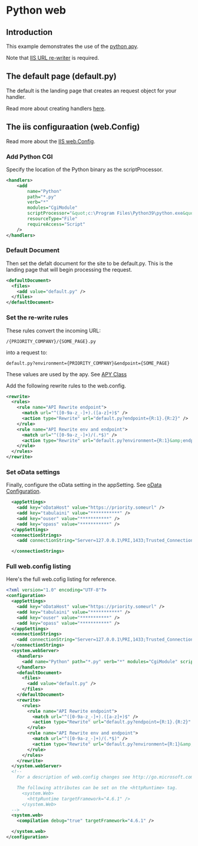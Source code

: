 # Python web

## Introduction

This example demonstrates the use of the [python apy](../../../main/docs/apy.md "python apy").

Note that [IIS URL re-writer](https://www.iis.net/downloads/microsoft/url-rewrite "IIS URL re-writer") is required.

## The default page (default.py)

The default is the landing page that creates an request object for your handler.

Read more about creating handlers [here](../../../main/docs/apy.md "python apy").

## The iis configuraation (web.Config)

Read more about the [IIS web.Config](http://go.microsoft.com/fwlink/?LinkId=235367 "IIS web.Config").

### Add Python CGI
Specify the location of the Python binary as the scriptProcessor.
```xml
<handlers>
    <add 
	  	name="Python" 
		path="*.py" 
		verb="*" 
		modules="CgiModule" 
		scriptProcessor="&quot;c:\Program Files\Python39\python.exe&quot; %s %s" 
		resourceType="File" 
		requireAccess="Script" 
	/>
</handlers>
```

### Default Document
Then set the defalt document for the site to be default.py. This is the landing page that will begin processing the request.
```xml
<defaultDocument>
  <files>
    <add value="default.py" />
  </files>      
</defaultDocument>
```

### Set the re-write rules
These rules convert the incoming URL:
```
/{PRIORITY_COMPANY}/{SOME_PAGE}.py
```
into a request to:
```
default.py?environment={PRIORITY_COMPANY}&endpoint={SOME_PAGE}
```

These values are used by the apy. See [APY Class](apy.md "APY Class")

Add the following rewrite rules to the web.config.
```xml
<rewrite>
  <rules>    
    <rule name="API Rewrite endpoint">
      <match url="^([0-9a-z_-]+).([a-z]+)$" />
      <action type="Rewrite" url="default.py?endpoint={R:1}.{R:2}" />
    </rule>   
    <rule name="API Rewrite env and endpoint">
      <match url="^([0-9a-z_-]+)/(.*$)" />
      <action type="Rewrite" url="default.py?environment={R:1}&amp;endpoint={R:2}" />
    </rule>         
  </rules>
</rewrite>
```

### Set oData settings

Finally, configure the oData setting in the appSetting. See [oData Configuration](oDataConfig.md "oData Configuration").
```xml
  <appSettings>
    <add key="oDataHost" value="https://priority.someurl" />
    <add key="tabulaini" value="***********" />
    <add key="ouser" value="***********" />
    <add key="opass" value="***********" />
  </appSettings>
  <connectionStrings>
    <add connectionString="Server=127.0.0.1\PRI,1433;Trusted_Connection=Yes;MultipleActiveResultSets=true;" name="priority" />

  </connectionStrings>
```  

### Full web.config listing

Here's the full web.cofig listing for reference.
```xml
<?xml version="1.0" encoding="UTF-8"?>
<configuration>
  <appSettings>
    <add key="oDataHost" value="https://priority.someurl" />
    <add key="tabulaini" value="***********" />
    <add key="ouser" value="***********" />
    <add key="opass" value="***********" />
  </appSettings>
  <connectionStrings>
    <add connectionString="Server=127.0.0.1\PRI,1433;Trusted_Connection=Yes;MultipleActiveResultSets=true;" name="priority" />
  </connectionStrings>
  <system.webServer>
    <handlers>
      <add name="Python" path="*.py" verb="*" modules="CgiModule" scriptProcessor="&quot;c:\Program Files\Python39\python.exe&quot; %s %s" resourceType="File" requireAccess="Script" />
    </handlers>
    <defaultDocument>
      <files>
        <add value="default.py" />
      </files>      
    </defaultDocument>
    <rewrite>
      <rules>    
        <rule name="API Rewrite endpoint">
          <match url="^([0-9a-z_-]+).([a-z]+)$" />
          <action type="Rewrite" url="default.py?endpoint={R:1}.{R:2}" />
        </rule>   
        <rule name="API Rewrite env and endpoint">
          <match url="^([0-9a-z_-]+)/(.*$)" />
          <action type="Rewrite" url="default.py?environment={R:1}&amp;endpoint={R:2}" />
        </rule>         
      </rules>
    </rewrite>
  </system.webServer>
  <!--
    For a description of web.config changes see http://go.microsoft.com/fwlink/?LinkId=235367.

    The following attributes can be set on the <httpRuntime> tag.
      <system.Web>
        <httpRuntime targetFramework="4.6.1" />
      </system.Web>
  -->
  <system.web>    
    <compilation debug="true" targetFramework="4.6.1" />

  </system.web>
</configuration>

```